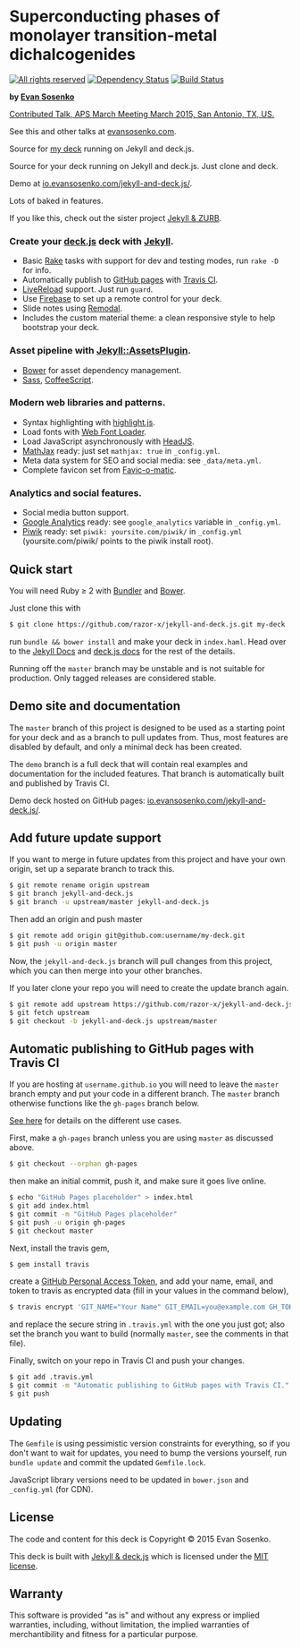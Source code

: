 # Superconducting phases of monolayer transition-metal dichalcogenides

[![All rights reserved](https://img.shields.io/badge/license-All_rights_reserved-red.svg)](./LICENSE.txt)
[![Dependency Status](https://img.shields.io/gemnasium/razor-x/deck-dichalcogenides-superconductivity.svg)](https://gemnasium.com/razor-x/jekyll-and-deck.js)
[![Build Status](https://img.shields.io/travis/razor-x/deck-dichalcogenides-superconductivity.svg)](https://travis-ci.org/razor-x/jekyll-and-deck.js)

**by [Evan Sosenko](https://evansosenko.com/)**

[Contributed Talk, APS March Meeting March 2015, San Antonio, TX, US.](http://meeting.aps.org/Meeting/MAR15/Session/G11.12)

See this and other talks at
[evansosenko.com](https://evansosenko.com/).

Source for [my deck](https://io.evansosenko.com/deck-dichalcogenides-superconductivity/) running on Jekyll and deck.js.

Source for your deck running on Jekyll and deck.js.
Just clone and deck.

Demo at [io.evansosenko.com/jekyll-and-deck.js/](https://io.evansosenko.com/jekyll-and-deck.js/).

Lots of baked in features.

If you like this, check out the sister project
[Jekyll & ZURB](https://github.com/razor-x/jekyll-and-zurb).

### Create your [deck.js](http://imakewebthings.com/deck.js/) deck with [Jekyll](http://jekyllrb.com/).

  * Basic [Rake](https://github.com/jimweirich/rake) tasks with support
    for dev and testing modes, run `rake -D` for info.
  * Automatically publish to [GitHub pages](http://pages.github.com/)
    with [Travis CI](https://travis-ci.org/).
  * [LiveReload](http://livereload.com/) support. Just run `guard`.
  * Use [Firebase](https://www.firebase.com/) to set up a remote control for your deck.
  * Slide notes using [Remodal](http://vodkabears.github.io/remodal/).
  * Includes the custom material theme: a clean responsive style to help bootstrap your deck.

### Asset pipeline with [Jekyll::AssetsPlugin](https://github.com/ixti/jekyll-assets).

  * [Bower](http://bower.io/) for asset dependency management.
  * [Sass](http://sass-lang.com/), [CoffeeScript](http://coffeescript.org/).

### Modern web libraries and patterns.

  * Syntax highlighting with [highlight.js](http://highlightjs.org/).
  * Load fonts with [Web Font Loader](https://github.com/typekit/webfontloader).
  * Load JavaScript asynchronously with [HeadJS](http://headjs.com).
  * [MathJax](http://www.mathjax.org/) ready:
    just set `mathjax: true` in `_config.yml`.
  * Meta data system for SEO and social media:
    see `_data/meta.yml`.
  * Complete favicon set from [Favic-o-matic](http://www.favicomatic.com/).

### Analytics and social features.

  * Social media button support.
  * [Google Analytics](http://www.google.com/analytics/) ready:
    see `google_analytics` variable in `_config.yml`.
  * [Piwik](https://piwik.org/) ready:
    set `piwik: yoursite.com/piwik/` in `_config.yml`
    (yoursite.com/piwik/ points to the piwik install root).

## Quick start

You will need Ruby ≥ 2 with [Bundler](http://bundler.io/) and [Bower](http://bower.io/).

Just clone this with

````bash
$ git clone https://github.com/razor-x/jekyll-and-deck.js.git my-deck
````

run `bundle && bower install` and make your deck in `index.haml`.
Head over to the [Jekyll Docs](http://jekyllrb.com/docs/home/) and [deck.js docs](http://imakewebthings.com/deck.js/docs/) for the rest of the details.

Running off the `master` branch may be unstable and is not suitable for production.
Only tagged releases are considered stable.

## Demo site and documentation

The `master` branch of this project is designed to be used
as a starting point for your deck and as a branch to pull updates from.
Thus, most features are disabled by default,
and only a minimal deck has been created.

The `demo` branch is a full deck that will contain
real examples and documentation for the included features.
That branch is automatically built and published by Travis CI.

Demo deck hosted on GitHub pages:
[io.evansosenko.com/jekyll-and-deck.js/](https://io.evansosenko.com/jekyll-and-deck.js/).

## Add future update support

If you want to merge in future updates from this project and have your own origin,
set up a separate branch to track this.

````bash
$ git remote rename origin upstream
$ git branch jekyll-and-deck.js
$ git branch -u upstream/master jekyll-and-deck.js
````

Then add an origin and push master

````bash
$ git remote add origin git@github.com:username/my-deck.git
$ git push -u origin master
````

Now, the `jekyll-and-deck.js` branch will pull changes from this project,
which you can then merge into your other branches.

If you later clone your repo you will need to create the update branch again.

````bash
$ git remote add upstream https://github.com/razor-x/jekyll-and-deck.js.git
$ git fetch upstream
$ git checkout -b jekyll-and-deck.js upstream/master
````

## Automatic publishing to GitHub pages with Travis CI

If you are hosting at `username.github.io` you will need to leave the `master` branch empty
and put your code in a different branch.
The `master` branch otherwise functions like the `gh-pages` branch below.

[See here](http://pages.github.com/) for details on the different use cases.

First, make a `gh-pages` branch unless you are using `master` as discussed above.
````bash
$ git checkout --orphan gh-pages
````
then make an initial commit, push it, and make sure it goes live online.
````bash
$ echo "GitHub Pages placeholder" > index.html
$ git add index.html
$ git commit -m "GitHub Pages placeholder"
$ git push -u origin gh-pages
$ git checkout master
````

Next, install the travis gem,
````bash
$ gem install travis
````
create a [GitHub Personal Access Token](https://github.com/settings/applications),
and add your name, email, and token to travis as encrypted data
(fill in your values in the command below),
````bash
$ travis encrypt 'GIT_NAME="Your Name" GIT_EMAIL=you@example.com GH_TOKEN=token'
````
and replace the secure string in `.travis.yml` with the one you just got;
also set the branch you want to build (normally `master`, see the comments in that file).

Finally, switch on your repo in Travis CI and push your changes.
````bash
$ git add .travis.yml
$ git commit -m "Automatic publishing to GitHub pages with Travis CI."
$ git push
````

## Updating

The `Gemfile` is using pessimistic version constraints for everything,
so if you don't want to wait for updates, you need to bump the versions yourself,
run `bundle update` and commit the updated `Gemfile.lock`.

JavaScript library versions need to be updated in `bower.json` and `_config.yml` (for CDN).

## License

The code and content for this deck is Copyright © 2015 Evan Sosenko.

This deck is built with [Jekyll & deck.js](https://github.com/razor-x/jekyll-and-deck.js)
which is licensed under the [MIT license](./MIT-LICENSE.txt).

## Warranty

This software is provided "as is" and without any express or
implied warranties, including, without limitation, the implied
warranties of merchantibility and fitness for a particular
purpose.
